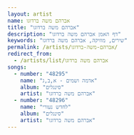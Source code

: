 ```yaml
---
layout: artist
name: אברהם משה ברדוגו
title: "אברהם משה ברדוגו"
description: "דף האמן אברהם משה ברדוגו"
keywords: "שירים, מוזיקה, אברהם משה ברדוגו"
permalink: /artists/אברהם-משה-ברדוגו/
redirect_from:
  - /artists/list/אברהם משה ברדוגו
songs:
  - number: "48295"
    name: "אדמה ושמים - א,ב,ג"
    album: "סינגלים"
    artist: "אברהם משה ברדוגו"
  - number: "48296"
    name: "לחדש נעורי"
    album: "סינגלים"
    artist: "אברהם משה ברדוגו"
---
```

